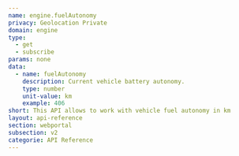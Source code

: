 ```yaml
---
name: engine.fuelAutonomy
privacy: Geolocation Private
domain: engine
type:
  - get
  - subscribe
params: none
data:
  - name: fuelAutonomy
    description: Current vehicle battery autonomy.
    type: number
    unit-value: km
    example: 406
short: This API allows to work with vehicle fuel autonomy in km
layout: api-reference
section: webportal
subsection: v2
categorie: API Reference
---
```


